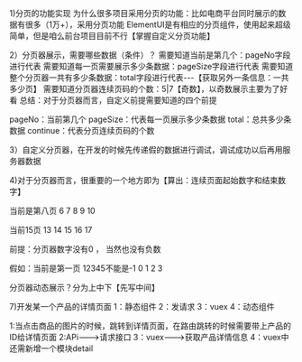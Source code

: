1)分页的功能实现
为什么很多项目采用分页的功能：比如电商平台同时展示的数据有很多（1万+），采用分页功能
ElementUI是有相应的分页组件，使用起来超级简单，但是咱么前台项目目前不行【掌握自定义分页功能】

2）分页器展示，需要哪些数据（条件）？
需要知道当前是第几个：pageNo字段进行代表
需要知道每一页需要展示多少条数据：pageSize字段进行代表
需要知道整个分页器一共有多少条数据：total字段进行代表---【获取另外一条信息：一共多少页】
需要知道分页器连续页码的个数：5|7【奇数】，以奇数展示主要为了好看
总结：对于分页器而言，自定义前提需要知道的四个前提

pageNo：当前第几个
pageSize：代表每一页展示多少条数据
total：总共多少条数据
continue：代表分页连续页码的个数

3）自定义分页器，在开发的时候先传递假的数据进行调试，调试成功以后再用服务器数据

4)对于分页器而言，很重要的一个地方即为【算出：连续页面起始数字和结束数字】

当前是第八页
6 7  8  9 10

当前15页
13 14  15  16 17

前提：分页器数字没有0 ， 当然也没有负数

假如：当前是第一页
12345不能是-1 0 1 2 3

分页器动态展示？分为上中下【先写中间】

7)开发某一个产品的详情页面
1：静态组件
2：发请求
3：vuex
4：动态组件

1:当点击商品的图片的时候，跳转到详情页面，在路由跳转的时候需要带上产品的ID给详情页面
2:APi--->请求接口
3：vuex--->获取产品详情信息
4：vuex中还需新增一个模块detail

